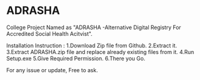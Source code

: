 # ADRASHA
College Project Named as "ADRASHA -Alternative Digital Registry For Accredited Social Health Acitvist".

Installation Instruction :
1.Download Zip file from Github.
2.Extract it.
3.Extract ADRASHA.zip file and replace already existing files from it.
4.Run Setup.exe
5.Give Required Permission.
6.There you Go.

For any issue or update, Free to ask.
